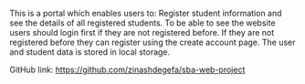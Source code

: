 This is a portal which enables users to:
Register student information and see the details of all registered students.
To be able to see the website users should login first if they are not registered before. If they are not registered before they can register using the create account page.
The user and student data is stored in local storage.

GitHub link: https://github.com/zinashdegefa/sba-web-project